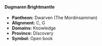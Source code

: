 #### Dugmaren Brightmantle
- **Pantheon:** Dwarven (The Mordinsamman)
- **Alignment:** C, G
- **Domains:** Knowledge
- **Province:** Discovery
- **Symbol:** Open book